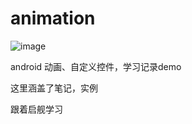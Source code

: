 # animation

![image](https://github.com/jiezongnewstar/AnimationViewandWedgit/blob/master/app/src/main/res/screen.gif）
)

android 动画、自定义控件，学习记录demo</br>

这里涵盖了笔记，实例</br>

跟着启舰学习
